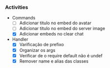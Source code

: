 ### Activities

* Commands
    - [ ] Adicionar titulo no embed do avatar
    - [ ] Adicionar titulo no embed do server image
    - [x] Adicionar embeds no clear chat

* Handler
    - [x] Varificação de prefixo
    - [x] Organizar os args
    - [x] Verificar de o require default não é undef
    - [x] Remover name e alias das classes

